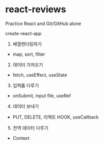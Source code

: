 # react-reviews
Practice React and Git/GitHub alone

create-react-app
1. 배열렌더링하기
- map, sort, filter

2. 데이터 가져오기
- fetch, useEffect, useState

3. 입력폼 다루기
- onSubmit, input file, useRef

4. 데이터 보내기
- PUT, DELETE, 리액트 HOOK, useCallback

5. 전역 데이터 다루기
- Context
